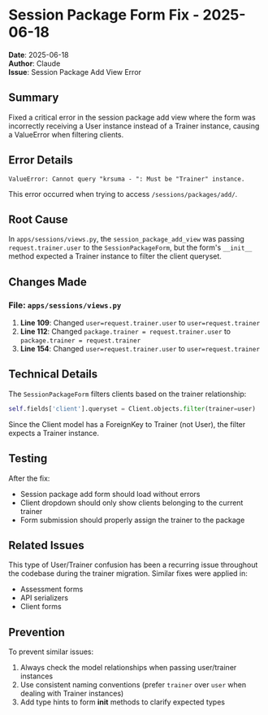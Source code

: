 # Session Package Form Fix - 2025-06-18

**Date**: 2025-06-18  
**Author**: Claude  
**Issue**: Session Package Add View Error

## Summary

Fixed a critical error in the session package add view where the form was incorrectly receiving a User instance instead of a Trainer instance, causing a ValueError when filtering clients.

## Error Details

```
ValueError: Cannot query "krsuma - ": Must be "Trainer" instance.
```

This error occurred when trying to access `/sessions/packages/add/`.

## Root Cause

In `apps/sessions/views.py`, the `session_package_add_view` was passing `request.trainer.user` to the `SessionPackageForm`, but the form's `__init__` method expected a Trainer instance to filter the client queryset.

## Changes Made

### File: `apps/sessions/views.py`

1. **Line 109**: Changed `user=request.trainer.user` to `user=request.trainer`
2. **Line 112**: Changed `package.trainer = request.trainer.user` to `package.trainer = request.trainer`
3. **Line 154**: Changed `user=request.trainer.user` to `user=request.trainer`

## Technical Details

The `SessionPackageForm` filters clients based on the trainer relationship:
```python
self.fields['client'].queryset = Client.objects.filter(trainer=user)
```

Since the Client model has a ForeignKey to Trainer (not User), the filter expects a Trainer instance.

## Testing

After the fix:
- Session package add form should load without errors
- Client dropdown should only show clients belonging to the current trainer
- Form submission should properly assign the trainer to the package

## Related Issues

This type of User/Trainer confusion has been a recurring issue throughout the codebase during the trainer migration. Similar fixes were applied in:
- Assessment forms
- API serializers
- Client forms

## Prevention

To prevent similar issues:
1. Always check the model relationships when passing user/trainer instances
2. Use consistent naming conventions (prefer `trainer` over `user` when dealing with Trainer instances)
3. Add type hints to form __init__ methods to clarify expected types